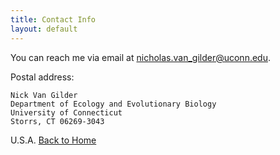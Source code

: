 ```yaml
---
title: Contact Info
layout: default
---
```


You can reach me via email at <nicholas.van_gilder@uconn.edu>.

Postal address:

    Nick Van Gilder
    Department of Ecology and Evolutionary Biology
    University of Connecticut
    Storrs, CT 06269-3043
 U.S.A.
[Back to Home](https://vgnick.github.io/)
